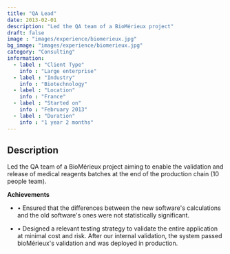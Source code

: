 ```yaml
---
title: "QA Lead"
date: 2013-02-01
description: "Led the QA team of a BioMérieux project"
draft: false
image : "images/experience/biomerieux.jpg"
bg_image: "images/experience/biomerieux.jpg"
category: "Consulting"
information:
  - label : "Client Type"
    info : "Large enterprise"
  - label : "Industry"
    info : "Biotechnology"  
  - label : "Location"
    info : "France"
  - label : "Started on"
    info : "February 2013"
  - label : "Duration"
    info : "1 year 2 months"
---
```


## Description

Led the QA team of a BioMérieux project aiming to enable the validation and release of medical reagents batches at the end of the production chain (10 people team).

**Achievements**
- • Ensured that the differences between the new software's calculations and the old software's ones were not statistically significant.

- • Designed a relevant testing strategy to validate the entire application at minimal cost and risk. After our internal validation, the system passed bioMérieux's validation and was deployed in production.
